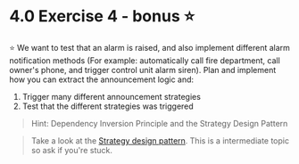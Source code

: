 # 4.0 Exercise 4 - bonus :star:

:star: We want to test that an alarm is raised, and also implement different alarm notification methods (For example: automatically call fire department, call owner's phone, and trigger control unit alarm siren). Plan and implement how you can extract the announcement logic and:
  1. Trigger many different announcement strategies
  2. Test that the different strategies was triggered

> Hint: Dependency Inversion Principle and the Strategy Design Pattern

> Take a look at the [Strategy design pattern](https://en.wikipedia.org/wiki/Strategy_pattern). This is a intermediate topic so ask if you're stuck.
